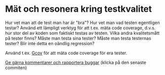 # Mät och resonera kring testkvalitet

Hur vet man att de test man har är "bra"? Hur vet man vad testen
egentligen testar? Använd ett lämpligt verktyg för att t.ex. mäta
code coverage, d.v.s. hur stor del av koden som faktiskt testas av
testen. Vilka andra kvalitetsmått på tester finns? Måste man testa
sina tester? Måste man testa testernas tester? Blir inte detta en
oändlig regression?

Använd t.ex. [Gcov](http://en.wikipedia.org/wiki/Gcov) för att mäta code
coverage för era tester.

[Ge gärna kommentarer och rapportera buggar](https://github.com/IOOPM-UU/achievements/commits/master/Q50.md) (klicka på den senaste commiten)
